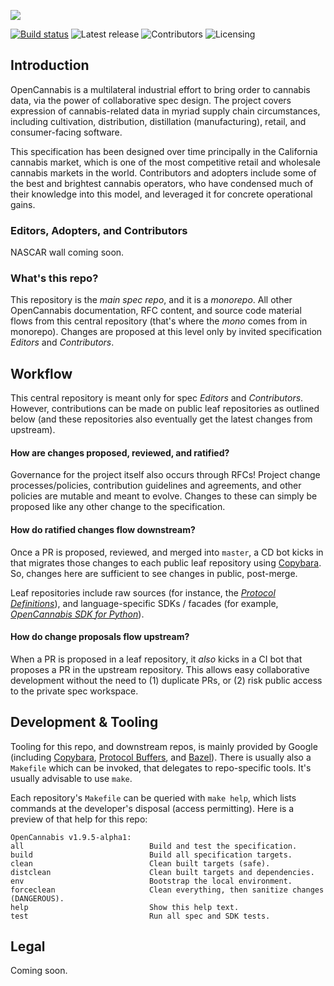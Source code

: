 
![](https://static.cookies.co/static/ocp/branding/logotype-v1.png)

[![Build status](https://badge.buildkite.com/d86639c788d5af7344667e0e048a350c5bf3b0b82c33181f72.svg)](https://buildkite.com/opencannabis/specification) ![Latest release](https://img.shields.io/github/v/release/OpenCannabis/Protocol) ![Contributors](https://img.shields.io/github/contributors/OpenCannabis/RFC) ![Licensing](https://img.shields.io/github/license/OpenCannabis/Protocol)

## Introduction

OpenCannabis is a multilateral industrial effort to bring order to cannabis data, via the power of collaborative spec
design. The project covers expression of cannabis-related data in myriad supply chain circumstances, including
cultivation, distribution, distillation (manufacturing), retail, and consumer-facing software.

This specification has been designed over time principally in the California cannabis market, which is one of the most
competitive retail and wholesale cannabis markets in the world. Contributors and adopters include some of the best and
brightest cannabis operators, who have condensed much of their knowledge into this model, and leveraged it for concrete
operational gains.

### Editors, Adopters, and Contributors

NASCAR wall coming soon.

### What's this repo?

This repository is the _main spec repo_, and it is a _monorepo_. All other OpenCannabis documentation, RFC content, and
source code material flows from this central repository (that's where the _mono_ comes from in monorepo). Changes are
proposed at this level only by invited specification _Editors_ and _Contributors_.

## Workflow

This central repository is meant only for spec _Editors_ and _Contributors_. However, contributions can be made on
public leaf repositories as outlined below (and these repositories also eventually get the latest changes from
upstream).

#### How are changes proposed, reviewed, and ratified?

Governance for the project itself also occurs through RFCs! Project change processes/policies, contribution guidelines
and agreements, and other policies are mutable and meant to evolve. Changes to these can simply be proposed like any
other change to the specification.

#### How do ratified changes flow downstream?

Once a PR is proposed, reviewed, and merged into `master`, a CD bot kicks in that migrates those changes to each public
leaf repository using [Copybara](https://github.com/google/copybara). So, changes here are sufficient to see changes in
public, post-merge.

Leaf repositories include raw sources (for instance, the
_[Protocol Definitions](https://github.com/OpenCannabis/Protocol)_), and language-specific SDKs / facades (for example,
_[OpenCannabis SDK for Python](https://github.com/OpenCannabis/Python)_).

#### How do change proposals flow upstream?

When a PR is proposed in a leaf repository, it _also_ kicks in a CI bot that proposes a PR in the upstream repository.
This allows easy collaborative development without the need to (1) duplicate PRs, or (2) risk public access to the
private spec workspace.

## Development & Tooling

Tooling for this repo, and downstream repos, is mainly provided by Google (including
[Copybara](https://github.com/google/copybara), [Protocol Buffers](https://github.com/protocolbuffers/protobuf), and
[Bazel](https://github.com/bazelbuild/bazel)). There is usually also a `Makefile` which can be invoked, that delegates
to repo-specific tools. It's usually advisable to use `make`.

Each repository's `Makefile` can be queried with `make help`, which lists commands at the developer's disposal (access
permitting). Here is a preview of that help for this repo:

```text
OpenCannabis v1.9.5-alpha1:
all                            Build and test the specification.
build                          Build all specification targets.
clean                          Clean built targets (safe).
distclean                      Clean built targets and dependencies.
env                            Bootstrap the local environment.
forceclean                     Clean everything, then sanitize changes (DANGEROUS).
help                           Show this help text.
test                           Run all spec and SDK tests.
```

## Legal

Coming soon.

